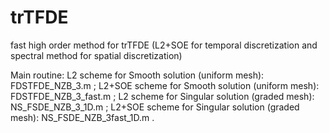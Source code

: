 # trTFDE
fast high order method for trTFDE
(L2+SOE for temporal discretization and spectral method for spatial discretization)

Main routine:
  L2 scheme for Smooth solution (uniform mesh):  FDSTFDE_NZB_3.m ;
  L2+SOE scheme for Smooth solution (uniform mesh):  FDSTFDE_NZB_3_fast.m ;
  L2 scheme for Singular solution (graded mesh):  NS_FSDE_NZB_3_1D.m ;
  L2+SOE scheme for Singular solution (graded mesh):  NS_FSDE_NZB_3fast_1D.m .

